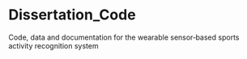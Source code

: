 # Dissertation_Code
Code, data and documentation for the wearable sensor‑based sports activity recognition system
